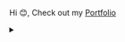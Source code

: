 Hi 😊, Check out my [Portfolio](https://vstoic.github.io)

<details align="left">
<summary></summary>
  <img src="https://spotify-recently-played-readme.vercel.app/api?user=1248733599&count=3&width=400"/>
  
</details>
